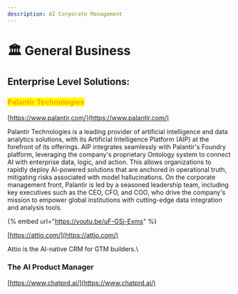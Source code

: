 ```yaml
---
description: AI Corporate Management
---
```


# 🏛️ General Business

## Enterprise Level Solutions:

### <mark style="color:orange;">Palantir Technologies</mark>

[https://www.palantir.com/](https://www.palantir.com/)

Palantir Technologies is a leading provider of artificial intelligence and data analytics solutions, with its Artificial Intelligence Platform (AIP) at the forefront of its offerings. AIP integrates seamlessly with Palantir's Foundry platform, leveraging the company's proprietary Ontology system to connect AI with enterprise data, logic, and action. This allows organizations to rapidly deploy AI-powered solutions that are anchored in operational truth, mitigating risks associated with model hallucinations. On the corporate management front, Palantir is led by a seasoned leadership team, including key executives such as the CEO, CFO, and COO, who drive the company's mission to empower global institutions with cutting-edge data integration and analysis tools.

{% embed url="https://youtu.be/uF-GSj-Exms" %}



[https://attio.com/](https://attio.com/)

Attio is the AI-native CRM for GTM builders.\


### The AI Product Manager

[https://www.chatprd.ai/](https://www.chatprd.ai/)







